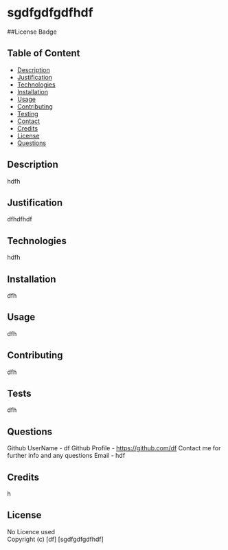
# sgdfgdfgdfhdf

##License Badge


## Table of Content 
* [Description](#description)
* [Justification](#justification)
* [Technologies](#technologies)
* [Installation](#installation)
* [Usage](#usage)
* [Contributing](#contributing)
* [Testing](#testing)
* [Contact](#contact)
* [Credits](#credits)
* [License](#license)
* [Questions](#questions)

## Description
hdfh
## Justification
dfhdfhdf
## Technologies
hdfh
## Installation
dfh
## Usage
dfh  
## Contributing
dfh
## Tests
dfh
## Questions
Github UserName - df
Github Profile - https://github.com/df
Contact me for further info and any questions
Email - hdf
## Credits
h
## License
No Licence used<br>
Copyright (c) [df] [sgdfgdfgdfhdf] <br>
